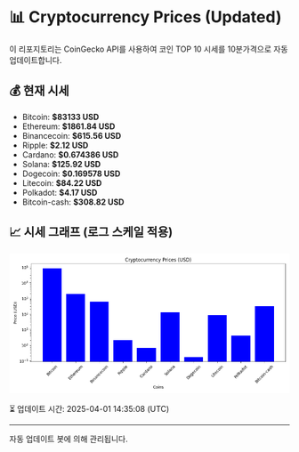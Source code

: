 
# 📊 Cryptocurrency Prices (Updated)

이 리포지토리는 CoinGecko API를 사용하여 코인 TOP 10 시세를 10분가격으로 자동 업데이트합니다.

## 💰 현재 시세
- Bitcoin: **$83133 USD**
- Ethereum: **$1861.84 USD**
- Binancecoin: **$615.56 USD**
- Ripple: **$2.12 USD**
- Cardano: **$0.674386 USD**
- Solana: **$125.92 USD**
- Dogecoin: **$0.169578 USD**
- Litecoin: **$84.22 USD**
- Polkadot: **$4.17 USD**
- Bitcoin-cash: **$308.82 USD**

## 📈 시세 그래프 (로그 스케일 적용)
![Crypto Prices](crypto_prices.png)

⏳ 업데이트 시간: 2025-04-01 14:35:08 (UTC)

---
자동 업데이트 봇에 의해 관리됩니다.
